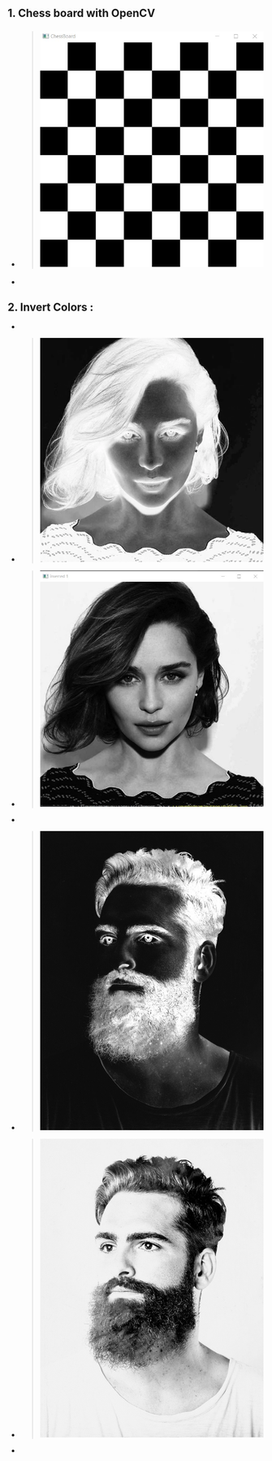 ## 1. Chess board with OpenCV 
-   > ### ![This is an image](https://github.com/kiana-jahanshid/Image-Processing/blob/main/Assignment_26/pics/chess.jpg)
-   
## 2. Invert Colors :
-
-  > ![1_1](https://github.com/kiana-jahanshid/Image-Processing/blob/main/Assignment_26/pics/1.jpg) 
-  > ![1_2](https://github.com/kiana-jahanshid/Image-Processing/blob/main/Assignment_26/pics/scshot_girl.jpg)

-
-   > ![2_1](https://github.com/kiana-jahanshid/Image-Processing/blob/main/Assignment_26/pics/2.jpg) 
-   > ![2_2](https://github.com/kiana-jahanshid/Image-Processing/blob/main/Assignment_26/pics/boy.jpg)
  
-


